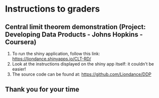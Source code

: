 # Instructions to graders

## Central limit theorem demonstration (Project: Developing Data Products - Johns Hopkins - Coursera)

1) To run the shiny application, follow this link: https://liondance.shinyapps.io/CLT-RD/
2) Look at the instructions displayed on the shiny app itself: it couldn't be easier!
3) The source code can be found at: https://github.com/Liondance/DDP

## Thank you for your time
